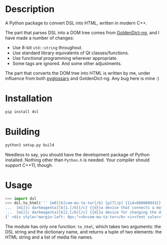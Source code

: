# Description

A Python package to convert DSL into HTML, written in modern C++.

The part that parses DSL into a DOM tree comes from [GoldenDict-ng](https://github.com/xiaoyifang/goldendict-ng/blob/staged/src/dict/dsl_details.cc), and I have made a number of changes:
- Use 8-bit `std::string` throughout.
- Use standard library equivalents of Qt classes/functions.
- Use functional programming wherever appropriate.
- Some tags are ignored.
And some other adjustments.

The part that converts the DOM tree into HTML is written by me, under influence from both [pyglossary](https://github.com/ilius/pyglossary) and GoldenDict-ng. Any bug here is mine :)

# Installation

```bash
pip install dsl
```

# Building

```bash
python3 setup.py build
```

Needless to say, you should have the development package of Python installed. Nothing other than `Python.h` is needed. Your compiler should support C++11, though.

# Usage

```python
>>> import dsl
>>> dsl.to_html(''' [m0][b]com·mu·ta·tor[/b] [p]7[/p] {{id=000008943}} [c rosybrown]\[[/c][c darkslategray][b]commutator[/b][/c] [c darkslategray][b]commutators[/b][/c][c rosybrown]\][/c] [p]BrE[/p] [c darkgray] [/c][c darkcyan]\[ˈkɒmjuteɪtə(r)\][/c] [s]z_commutator__gb_1.wav[/s] [p]NAmE[/p] [c darkgray] [/c][c darkcyan]\[ˈkɑːmjuteɪtər\][/c] [s]z_commutator__us_1.wav[/s] [c orange] noun[/c] [c darkgray] ([/c][c green]physics[/c][c darkgray])[/c]
...  [m1][c darkmagenta][b]1.[/b][/c] {{d}}a device that connects a motor to the electricity supply{{/d}}
...  [m1][c darkmagenta][b]2.[/b][/c] {{d}}a device for changing the direction in which electricity flows{{/d}}''', 'test')
(' <div style="margin-left: 0px;"><b>com·mu·ta·tor</b> <i><font color="green">7</font></i>  <span style="color: rosybrown;">[</span><span style="color: darkslategray;"><b>commutator</b></span> <span style="color: darkslategray;"><b>commutators</b></span><span style="color: rosybrown;">]</span> <i><font color="green">BrE</font></i> <span style="color: darkgray;"> </span><span style="color: darkcyan;">[ˈkɒmjuteɪtə(r)]</span> <audio controls autoplay src="/api/cache/test/z_commutator__gb_1.wav">z_commutator__gb_1.wav</audio> <i><font color="green">NAmE</font></i> <span style="color: darkgray;"> </span><span style="color: darkcyan;">[ˈkɑːmjuteɪtər]</span> <audio controls src="/api/cache/test/z_commutator__us_1.wav">z_commutator__us_1.wav</audio> <span style="color: orange;"> noun</span> <span style="color: darkgray;"> (</span><span style="color: green;">physics</span><span style="color: darkgray;">)</span> </div><div style="margin-left: 9px;"><span style="color: darkmagenta;"><b>1.</b></span> a device that connects a motor to the electricity supply </div><div style="margin-left: 9px;"><span style="color: darkmagenta;"><b>2.</b></span> a device for changing the direction in which electricity flows</div>', ['z_commutator__gb_1.wav', 'z_commutator__us_1.wav'])
```

The module has only one function: `to_html`, which takes two arguments: the DSL string and the dictionary name, and returns a tuple of two elements: the HTML string and a list of media file names.
